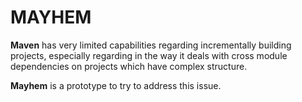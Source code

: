 MAYHEM
======

__Maven__ has very limited capabilities regarding 
incrementally building projects, especially
regarding in the way it deals with cross module
dependencies on projects which have complex structure.

__Mayhem__ is a prototype to try to address this issue.
